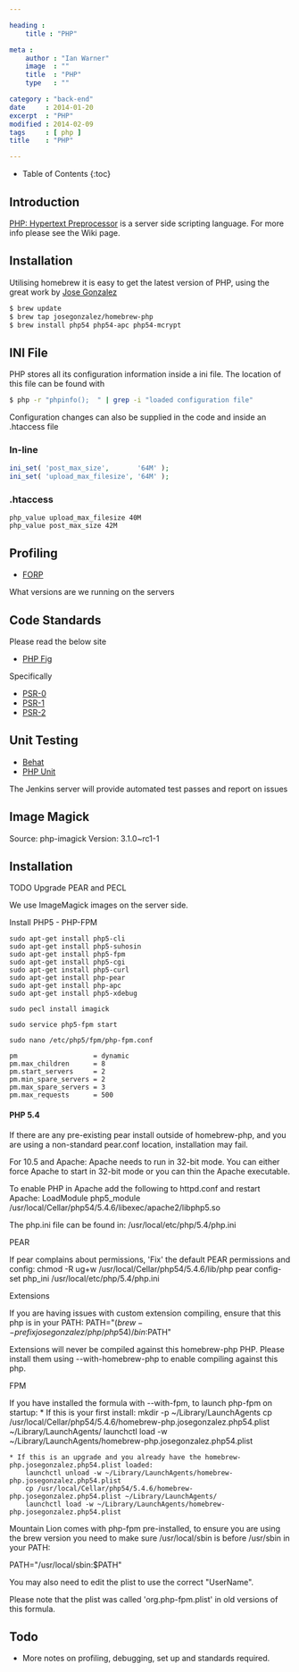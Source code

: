 ```yaml
---

heading :
    title : "PHP"

meta :
    author : "Ian Warner"
    image  : ""
    title  : "PHP"
    type   : ""

category : "back-end"
date     : 2014-01-20
excerpt  : "PHP"
modified : 2014-02-09
tags     : [ php ]
title    : "PHP"

---
```


* Table of Contents
{:toc}

## Introduction
[PHP: Hypertext Preprocessor][] is a server side scripting language. For more info
please see the Wiki page.

## Installation
Utilising homebrew it is easy to get the latest version of PHP, using the great
work by [Jose Gonzalez][]

~~~bash
$ brew update
$ brew tap josegonzalez/homebrew-php
$ brew install php54 php54-apc php54-mcrypt
~~~

## INI File
PHP stores all its configuration information inside a ini file. The location of
this file can be found with

~~~bash
$ php -r "phpinfo();  " | grep -i "loaded configuration file"
~~~

Configuration changes can also be supplied in the code and inside an .htaccess file

### In-line

~~~php
ini_set( 'post_max_size',       '64M' );
ini_set( 'upload_max_filesize', '64M' );
~~~

### .htaccess

~~~apacheConf
php_value upload_max_filesize 40M
php_value post_max_size 42M
~~~

## Profiling

* [FORP][]

What versions are we running on the servers

## Code Standards

Please read the below site

* [PHP Fig](http://www.php-fig.org/)

Specifically

* [PSR-0](https://github.com/php-fig/fig-standards/blob/master/accepted/PSR-0.md)
* [PSR-1](https://github.com/php-fig/fig-standards/blob/master/accepted/PSR-1.md)
* [PSR-2](https://github.com/php-fig/fig-standards/blob/master/accepted/PSR-2.md)

## Unit Testing

* [Behat](http://behat.org/)
* [PHP Unit](https://github.com/sebastianbergmann/phpunit/)

The Jenkins server will provide automated test passes and report on issues

## Image Magick

Source: php-imagick
Version: 3.1.0~rc1-1

## Installation

TODO Upgrade PEAR and PECL

We use ImageMagick images on the server side.

Install PHP5 - PHP-FPM

    sudo apt-get install php5-cli
    sudo apt-get install php5-suhosin
    sudo apt-get install php5-fpm
    sudo apt-get install php5-cgi
    sudo apt-get install php5-curl
    sudo apt-get install php-pear
    sudo apt-get install php-apc
    sudo apt-get install php5-xdebug

    sudo pecl install imagick

    sudo service php5-fpm start

    sudo nano /etc/php5/fpm/php-fpm.conf

    pm                   = dynamic
    pm.max_children      = 8
    pm.start_servers     = 2
    pm.min_spare_servers = 2
    pm.max_spare_servers = 3
    pm.max_requests      = 500

#### PHP 5.4

If there are any pre-existing pear install outside of homebrew-php, and you are
using a non-standard pear.conf location, installation may fail.

For 10.5 and Apache:
    Apache needs to run in 32-bit mode. You can either force Apache to start
    in 32-bit mode or you can thin the Apache executable.

To enable PHP in Apache add the following to httpd.conf and restart Apache:
    LoadModule php5_module /usr/local/Cellar/php54/5.4.6/libexec/apache2/libphp5.so

The php.ini file can be found in:
    /usr/local/etc/php/5.4/php.ini

PEAR

If pear complains about permissions, 'Fix' the default PEAR permissions and config:
    chmod -R ug+w /usr/local/Cellar/php54/5.4.6/lib/php
    pear config-set php_ini /usr/local/etc/php/5.4/php.ini

Extensions

If you are having issues with custom extension compiling, ensure that this php is
in your PATH:
    PATH="$(brew --prefix josegonzalez/php/php54)/bin:$PATH"

Extensions will never be compiled against this homebrew-php PHP. Please install them
using --with-homebrew-php to enable compiling against this php.

FPM

If you have installed the formula with --with-fpm, to launch php-fpm on startup:
    * If this is your first install:
        mkdir -p ~/Library/LaunchAgents
        cp /usr/local/Cellar/php54/5.4.6/homebrew-php.josegonzalez.php54.plist ~/Library/LaunchAgents/
        launchctl load -w ~/Library/LaunchAgents/homebrew-php.josegonzalez.php54.plist

    * If this is an upgrade and you already have the homebrew-php.josegonzalez.php54.plist loaded:
        launchctl unload -w ~/Library/LaunchAgents/homebrew-php.josegonzalez.php54.plist
        cp /usr/local/Cellar/php54/5.4.6/homebrew-php.josegonzalez.php54.plist ~/Library/LaunchAgents/
        launchctl load -w ~/Library/LaunchAgents/homebrew-php.josegonzalez.php54.plist

Mountain Lion comes with php-fpm pre-installed, to ensure you are using the brew version you need to make sure /usr/local/sbin is before /usr/sbin in your PATH:

  PATH="/usr/local/sbin:$PATH"

You may also need to edit the plist to use the correct "UserName".

Please note that the plist was called 'org.php-fpm.plist' in old versions of this formula.

## Todo

* More notes on profiling, debugging, set up and standards required.

[PHP: Hypertext Preprocessor]:http://php.net/
[Wiki page]:http://en.wikipedia.org/wiki/PHP
[FORP]:http://anthonyterrien.com/forp/
[Jose Gonzalez]:https://github.com/josegonzalez/homebrew-php